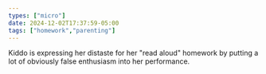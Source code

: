 ```yaml
---
types: ["micro"]
date: 2024-12-02T17:37:59-05:00
tags: ["homework","parenting"]
---
```

Kiddo is expressing her distaste for her "read aloud" homework by putting a lot of obviously false enthusiasm into her performance.
